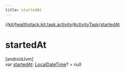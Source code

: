 ```yaml
---
title: startedAt
---
```

//[kit](../../../index.html)/[healthstack.kit.task.activity](../index.html)/[ActivityTask](index.html)/[startedAt](started-at.html)



# startedAt



[androidJvm]\
var [startedAt](started-at.html): [LocalDateTime](https://docs.oracle.com/javase/8/docs/api/java/time/LocalDateTime.html)? = null




